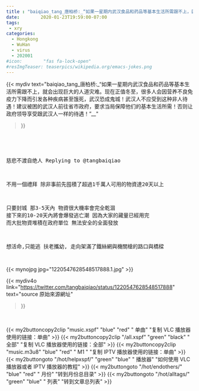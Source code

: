 ```yaml
---
title : "baiqiao_tang_唐柏桥:_“如果一星期内武汉食品和药品等基本生活所需跟不上，就会出现巨大的人道灾难。现在正值冬至，很多人会因营养不良免疫力下降而引发各种疾病甚至饿死，武汉恐成鬼城！武汉人不应受到这种非人待遇！建议被困的武汉人前往省市政府，要求当局保障他们的基本生活所需！否则让政府领导享受跟武汉人一样的待遇！”__"
date:        2020-01-23T19:59:00-07:00
tags:
 - xry
categories:
  - Hongkong
  - WuHan
  - virus
  - 202001
#icon:        "fas fa-lock-open"
#resImgTeaser: teaserpics/wikipedia.org/emacs-jokes.png
---
```


{{< mydiv text="baiqiao_tang_唐柏桥:_“如果一星期内武汉食品和药品等基本生活所需跟不上，就会出现巨大的人道灾难。现在正值冬至，很多人会因营养不良免疫力下降而引发各种疾病甚至饿死，武汉恐成鬼城！武汉人不应受到这种非人待遇！建议被困的武汉人前往省市政府，要求当局保障他们的基本生活所需！否则让政府领导享受跟武汉人一样的待遇！”__"
>}}
<br>
<pre>

慈悲不渡自绝人
Replying to @tangbaiqiao

不用一個禮拜
除非事前先囤積了超過1千萬人可用的物資達20天以上

只要封城 那3-5天內 物資很大機率會完全乾涸
接下來的10-20天內將會爆發逃亡潮
因為大家的藏量已經用完
而大批物資堆積在政府單位 無法安全的全面發放

想活命,只能逃
扶老攜幼,
走向架滿了鐵絲網與機關槍的路口與橋樑

</pre>


 {{< mynojpg jpg="1220547628548517888.1.jpg" >}}<br> 



{{< mydiv4o link="https://twitter.com/tangbaiqiao/status/1220547628548517888"
text="source 原始來源網址"
>}}


<br>

{{< my2buttoncopy2clip "music.xspf"        "blue"   "red"    " 单曲"  "复制 VLC 播放器使用的链接：单曲" >}} {{< my2buttoncopy2clip "/all.xspf"         "green"  "black"  " 全部"  "复制 VLC 播放器使用的链接：全部" >}} {{< my2buttoncopy2clip "music.m3u8"        "blue"   "red"    " M1 "    "复制 IPTV 播放器使用的链接：单曲" >}} {{< my2buttongoto      "/hot/helpxspf/"    "green"  "blue"   " 播放器" "如何使用 VLC 播放器或者 IPTV 播放器的教程" >}} {{< my2buttongoto      "/hot/endothers/"   "blue"   "red"    " 月份"   "转到月份总目录" >}} {{< my2buttongoto      "/hot/alltags/"     "green"  "blue"   " 列表"   "转到文章总列表" >}} 
